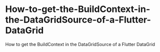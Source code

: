 # How-to-get-the-BuildContext-in-the-DataGridSource-of-a-Flutter-DataGrid
How to get the BuildContext in the DataGridSource of a Flutter DataGrid
